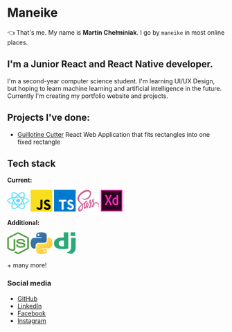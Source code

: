 #  **Maneike**
👈 That's me. My name is **Martin Chełminiak**. I go by `maneike` in most online places.

## I'm a Junior React and React Native developer.
I'm a second-year computer science student. I'm learning UI/UX Design, but hoping to learn machine learning and artificial intelligence in the future. Currently I'm
creating my portfolio website and projects.

## Projects I've done:
 - [Guillotine Cutter](https://github.com/maneike/guillotine-cutter) React Web Application that fits rectangles into one fixed rectangle 
 
## Tech stack

**Current:**

<a href="https://reactjs.org/" title="React"><img src="icons/svgs/react-2.svg" width="50" height="50" /></a>
<a href="https://en.wikipedia.org/wiki/JavaScript" title="JavaScript"><img src="icons/svgs/javascript.svg" width="50" height="50"/></a>
<a href="https://www.typescriptlang.org/" title="TypeScript"><img src="icons/svgs/typescript.svg" width="50" height="50" /></a>
<a href="https://sass-lang.com/" title="Sass"><img src="icons/svgs/sass-1.svg" width="50" height="50" /></a>
<a href="https://www.adobe.com/products/xd.html" title="Adobe XD"><img src="icons/svgs/adobe-xd.svg" width="50" height="50"/></a>

**Additional:**

<a href="https://nodejs.org/en/" title="NodeJS"><img src="icons/svgs/nodejs.svg" width="50" height="50" /></a>
<a href="https://www.python.org/" title="Python"><img src="icons/svgs/python-5.svg" width="50" height="50" /></a>
<a href="https://www.djangoproject.com/" title="Django"><img src="icons/svgs/django.svg" width="50" height="50" /></a>

\+ many more!

### Social media
 - [GitHub](https://github.com/maneike)
 - [LinkedIn](https://www.linkedin.com/in/martin-che%C5%82miniak-357985176/)
 - [Facebook](https://www.facebook.com/maneike/) 
 - [Instagram](https://www.instagram.com/maneike/)
